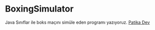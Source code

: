 # BoxingSimulator
Java Sınıflar ile boks maçını simüle eden programı yazıyoruz.
[Patika Dev](https://app.patika.dev)
